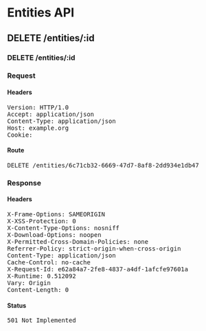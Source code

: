 # Entities API



## DELETE /entities/:id

### DELETE /entities/:id
### Request

#### Headers

<pre>Version: HTTP/1.0
Accept: application/json
Content-Type: application/json
Host: example.org
Cookie: </pre>

#### Route

<pre>DELETE /entities/6c71cb32-6669-47d7-8af8-2dd934e1db47</pre>

### Response

#### Headers

<pre>X-Frame-Options: SAMEORIGIN
X-XSS-Protection: 0
X-Content-Type-Options: nosniff
X-Download-Options: noopen
X-Permitted-Cross-Domain-Policies: none
Referrer-Policy: strict-origin-when-cross-origin
Content-Type: application/json
Cache-Control: no-cache
X-Request-Id: e62a84a7-2fe8-4837-a4df-1afcfe97601a
X-Runtime: 0.512092
Vary: Origin
Content-Length: 0</pre>

#### Status

<pre>501 Not Implemented</pre>

